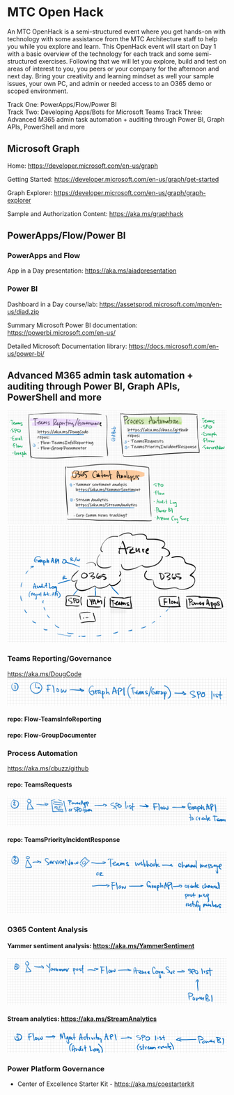 # MTC Open Hack
An MTC OpenHack is a semi-structured event where you get hands-on with technology with some assistance from the MTC Architecture staff to help you while you explore and learn.  This OpenHack event will start on Day 1 with a basic overview of the technology for each track and some semi-structured exercises.  Following that we will let you explore, build and test on areas of interest to you, you peers or your company for the afternoon and next day.  Bring your creativity and learning mindset as well your sample issues, your own PC, and admin or needed access to an O365 demo or scoped environment.  
 
Track One: PowerApps/Flow/Power BI  
Track Two: Developing Apps/Bots for Microsoft Teams 
Track Three:  Advanced M365 admin task automation + auditing through Power BI, Graph APIs, PowerShell and more

## Microsoft Graph

Home: https://developer.microsoft.com/en-us/graph

Getting Started: https://developer.microsoft.com/en-us/graph/get-started

Graph Explorer: https://developer.microsoft.com/en-us/graph/graph-explorer

Sample and Authorization Content: https://aka.ms/graphhack

## PowerApps/Flow/Power BI

### PowerApps and Flow
App in a Day presentation: https://aka.ms/aiadpresentation

### Power BI
  Dashboard in a Day course/lab: https://assetsprod.microsoft.com/mpn/en-us/diad.zip 
  
  Summary Microsoft Power BI documentation: https://powerbi.microsoft.com/en-us/
  
  Detailed Microsoft Documentation library:  https://docs.microsoft.com/en-us/power-bi/

## Advanced M365 admin task automation + auditing through Power BI, Graph APIs, PowerShell and more
![M365 Overview](Images/M365-overview.png)
![M365 Diagram](Images/M365-diagram.png)
### Teams Reporting/Governance
https://aka.ms/DougCode
![M365 Flow](Images/M365-flow1.png)
#### repo: Flow-TeamsInfoReporting
#### repo: Flow-GroupDocumenter

### Process Automation
https://aka.ms/cbuzz/github
#### repo: TeamsRequests
![M365 Flow](Images/M365-flow2.png)
#### repo: TeamsPriorityIncidentResponse
![M365 Flow](Images/M365-flow3.png)

### O365 Content Analysis
#### Yammer sentiment analysis: https://aka.ms/YammerSentiment
![M365 Flow](Images/M365-flow4.png)
#### Stream analytics: https://aka.ms/StreamAnalytics
![M365 Flow](Images/M365-flow5.png)

### Power Platform Governance
 - Center of Excellence Starter Kit - https://aka.ms/coestarterkit
